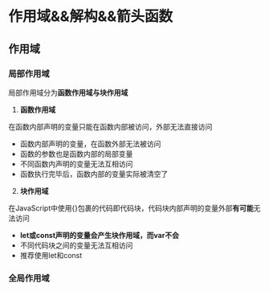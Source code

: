 # 作用域&&解构&&箭头函数

## 作用域

### 局部作用域

局部作用域分为**函数作用域与块作用域**

1. **函数作用域**

在函数内部声明的变量只能在函数内部被访问，外部无法直接访问

- 函数内部声明的变量，在函数外部无法被访问
- 函数的参数也是函数内部的局部变量
- 不同函数内声明的变量无法互相访问
- 函数执行完毕后，函数内部的变量实际被清空了



2. **块作用域**

在JavaScript中使用{}包裹的代码即代码块，代码块内部声明的变量外部**有可能**无法访问

- **let或const声明的变量会产生块作用域，而var不会**
- 不同代码块之间的变量无法互相访问
- 推荐使用let和const



### 全局作用域

**<script>标签和.js文件的最外层**就是所谓的全局作用域，在此声明的变量在函数内部也可以被访问

全局作用域中声明的变量，任何其他作用域都可以被访问

> - 为window对象动态添加的属性默认是全局的，**不推荐**
> - 函数中未使用任何关键字声明的变量为全局变量，**不推荐**
> - 尽可能少地使用全局变量，防止变量污染



### 作用域链

作用域链本质上是底层的**变量查找机制**

- 在函数被执行时，会**优先查找当前**函数作用域中查找变量
- 如果当前作用域查找不到则会依次**逐级查找父级作用域**直到全局作用域

> 总结：
>
> - 嵌套关系的作用域串联起来即形成了作用域链
> - 相同作用域链中按着从小到大的规则查找变量
> - 子作用域能够访问父作用域，反之不能



### 垃圾回收机制

**垃圾回收机制（Garbage Collection）简称GC**

JS中内存的分配和回收都是自动完成的，内存在不使用的时候会被垃圾回收器，自动回收

#### 内存的生命周期

1. 内存分配：当我们声明变量、函数、对象的时候，系统会自动为他们分配内存
2. 内存使用：即读写内存
3. 内存回收：使用完毕，垃圾回收器自动回收不再使用的内存



> 说明：
>
> - 全局变量一般不会回收(关闭页面回收)
> - 一般情况下，局部变量的值，不用了，就会被自动回收
> - **内存泄漏**：程序中分配的内存由于某种原因程序未释放或无法释放叫做内存泄漏



#### 算法说明

> 堆栈空间分配说明：
>
> 1. 栈(操作系统):由**操作系统自动分配释放**函数的参数值、局部变量等，**基本数据类型放到栈**中
> 2. 堆(操作系统):一般由程序员分配释放，若**程序员不释放，由垃圾回收机制回收**，**复杂数据类型放到堆**中

##### 引用计数法

 IE采用的引用计数算法，定义“内存不再使用”，就是看一个**对象**是否有指向它的引用，没有引用了就回收对象

算法：

- 跟踪记录被引用的次数
- 如果被引用了一次，那么就记录次数1，多次引用会累加++
- 如果减少一个引用就减1
- 如果引用次数为0，就释放内存

> **缺点：**
>
> 如果两个对象相互引用，即使它们已经不再使用，垃圾回收器也不会进行回收，导致内存泄漏
>
> ![69241917291](D:\MyProject\HTMLCSSJavaScript\JavaScript\笔记\assets\1692419172913.png)
>
> 这样的函数每次调用都会导致内存泄漏



##### 标记清除法

核心：

- 标记清除算法将“不再使用的对象”重新定义为“**无法达到的对象**”
- 就是从**根部**(在JS中就是全局对象)出发定时扫描内存中的对象，**凡是能够从根部到达的对象，都是需要使用的**
- 那些**无法由根部出发触及的对象被标记为不再使用**，稍后**进行回收**

![69241950414](D:\MyProject\HTMLCSSJavaScript\JavaScript\笔记\assets\1692419504147.png)



### 闭包

概念：一个函数对周围状态的引用捆绑在一起，内层函数中访问到外层函数的作用域

**简单理解：闭包 = 内层函数 + 外层函数的变量**

**作用：封闭数据，提供操作，外部也可以访问函数内部的变量，可以理解为一种封装，可以实现数据私有**

常见写法如下：

```javascript
    function outer() {
      let uname = 'haha'
      let age = 20
      function getName() {
        console.log(uname)
      }
      return getName
    }
    let getName = outer()
    getName()
```

> 这样便实现了内部变量uname和age的私有，但是outer作为一个函数，由于是outer返回了一个函数一直被使用，因此根据标记清除法该outer函数内存并不会被回收，本应被释放的内存最终可能未被释放，因此闭包可能引起 **内存泄漏**
>
> 例子：
>
> ```javascript
> function makeFunc() {
>   var name = "Mozilla";
>   function displayName() {
>     alert(name);
>   }
>   return displayName;
> }
>
> var myFunc = makeFunc();
> myFunc();
> //JavaScript 中的函数会形成了闭包。 闭包是由函数以及声明该函数的词法环境组合而成的。该环境包含了这个闭包创建时作用域内的任何局部变量。在本例子中，myFunc 是执行 makeFunc 时创建的 displayName 函数实例的引用。displayName 的实例维持了一个对它的词法环境（变量 name 存在于其中）的引用。因此，当 myFunc 被调用时，变量 name 仍然可用，其值 Mozilla 就被传递到alert中。
> ```



### 变量提升

- 变量提升仅**针对var声明变量**，它允许变量在使用之后再声明变量
- 把所有var声明的变量提升到 **当前作用域的最前面**
- 只提升声明，==不提升赋值==
- let/const声明的变量不存在变量提升

```javascript
    console.log(num);
    var num = 10
//相当于
    var num
    console.log(num);
    num = 10
//输出undefined
```



## 函数进阶

### 函数提升

与变量提升类似的定义

- **会把所有函数的声明提升到当前作用域的最前面**
- 只提升函数声明，不提升函数调用
- 提倡先声明函数，再调用
- **特殊地，函数表达式不存在函数提升**



### 函数参数

#### 动态参数

在函数中存在一个==伪数组==arguments，它存储了当前函数传递的参数值

```javascript
    function getSum() {
      console.log(arguments);
      let sum = 0
      for (let i = 0; i < arguments.length; i++) {
        sum += arguments[i]
      }
      console.log(sum);
    }
    getSum(1, 2, 3, 5, 8)
```

#### 剩余参数

剩余参数运行我们将一个不定数量的参数表示为一个数组

- ...是语法符号，置于最末函数形参之后，用于获取多余的实参
- 借助...获取的剩余实参，是个==真数组==
- 较动态参数，推荐使用剩余参数

```javascript
    function getSum(a, b, ...arr) {
      console.log(arr);
    }
    getSum(1, 2)
    getSum(1, 2, 3)
```



### 箭头函数(重要)

**目的**：引入箭头函数的目的是使得更简短的函数写法且不绑定this，箭头函数的语法比函数表达式更简洁

**使用场景**：箭头函数更适合需要==匿名函数（函数表达式和立即执行函数）的地方==

#### 基本语法：

```javascript
    const fn = function (x) {
      console.log(x);
    }
    
    const fn1 = (x) => {
      console.log(x);
    }
    fn1(11)

    //只有一个参数可以省略小括号
    const fn2 = x => {
      console.log(x);
    }
    fn2(11)

    //函数内只有一条语句可以省略大括号
    const fn3 = x => console.log(x);
    fn3(11)

    const fn4 = x => {
      return x + x
    }
    //只有一行return代码可以省略return
    console.log(fn4(1));

    const fn5 = x => x + x
    console.log(fn5(1));

    //事件写法
    const form = document.querySelector('form')
    form.addEventListener('submit', e => e.preventDefault())

    //可以直接返回一个对象 这里的对象要加上小括号表示整体 避免语义冲突
    const fn6 = (uname) => ({ name: uname })
    console.log(fn6('HAHA'));
```

> **如果箭头函数需要返回一个对象，那么需要使用小括号进行包裹，否则会出现语法矛盾**

#### 箭头函数参数

-  普通函数有arguments动态参数
- ==箭头函数没有arguments动态参数，但是有剩余参数...args==



#### 箭头函数this

一般函数/方法里的this，这个函数/方法是谁调用的this就指向谁

![69249998984](D:\MyProject\HTMLCSSJavaScript\JavaScript\笔记\assets\1692499989841.png)

但是在箭头函数里面，==箭头函数不会创建自己的this，它只会从自己的作用域链的上一层沿用this==

> DOM的回调函数不推荐使用箭头函数，特别是在需要使用到this的时候



## 解构赋值

### 数组解构

数组解构是 **将数组单位值快速批量赋值给一系列变量的简洁语法**

**基本语法：**

1. 赋值运算符 = 左侧的[]用于批量声明变量，右侧的数组单元值将被赋值给左侧变量
2. 变量的顺序对应数组单元值的位置依次进行赋值

```javascript
    // const arr = [100, 60, 80]
    // const max = arr[0]
    // const min = arr[1]
    // const avg = arr[2]
    // console.log(max, min, avg);
    //解构写法如下
    const [max1, min1, avg1] = [100, 60, 80]
    console.log(max1, min1, avg1);
```

> 应用：
>
> ```javascript
>     let a = 10
>     let b = 20;//注意分号
>     [b, a] = [a, b]
>     console.log(a);
>     console.log(b);
> ```
>
> **需要使用分号的两种情况：**
>
> 前面我们已经学过的**立即执行函数**是要求要使用分号隔开的
>
> 此外，==使用数组开头的时候==也需要加上分号隔开
>
> 如下
>
> ![69250212077](D:\MyProject\HTMLCSSJavaScript\JavaScript\笔记\assets\1692502120775.png)
>
> 如果不加上分号JS解释器会将上图代码解释为``'hhh'[1,2,3].map()``导致浏览器报错

- 变量多，单元值少的情况下(可以设置默认值解决)
  - 多余的变量会被赋值为undefined
- 变量少，单元值多的情况下(可以利用剩余参数解决，**但只能置于最末位**)
  - 多余的单元值会被忽略
- 按需导入赋值

```javascript
    const [a, b, , c] = [1, 2, 3, 4]
    console.log(a, b, c);
//输出1 2 4
```

- 多维数组的解构

```javascript
    // const [a, b, c] = [1, 2, [3, 4]]
    // console.log(a);
    // console.log(b);
    // console.log(c);
    const [a, b, [c, d]] = [1, 2, [3, 4]]
    console.log(a);
    console.log(b);
    console.log(c);
    console.log(d);
```



### 对象解构

对象解构是将对象属性和方法快速赋值给一系列变量的简洁语法

- 基本语法

```javascript
    const obj = {
      uname: 'HAHA',
      age: 18
    }
    const { age, uname } = obj
    console.log(uname, age);	
```

- 对象属性的值将被赋值给与==属性名相同的变量==
  - 但是对象解构的变量名，可以重新改名``旧变量名:新变量名``
- 注意解构的变量名不要与外面的变量名冲突，否则要报错
- 对象中找不到与变量名一致的属性值时变量值为undefined



- **解构数组对象**

```javascript
    const pig = [
      {
        uname: '乔治',
        age: 5
      }
    ]
    const [{ uname, age }] = pig
    console.log(uname, age);
```



- 嵌套对象的解构
  - 因为对象是无序的，我们需要在解构时指定哪个对象进行解构

```javascript
    const pig =
    {
      name: '乔治',
      family: {
        father: '猪爸爸',
        mother: '猪妈妈',
        brother: '佩奇'
      },
      age: 5
    }
    const { name: uname, family: { father, mother, brother } } = pig
    console.log(uname, father, mother, brother);
```

- 函数传参同时解构

```javascript
    function render({ data }) {
      console.log(data);
    }
    render(msg) 
```



# 构造函数&&数据常用函数

## 深入对象

### 创建对象的三种方式

#### 通过对象字面量创建

```javascript
    const obj1 = {
      uname: '佩奇'
    }
```

#### 通过new Object 创建

本质是通过系统给的构造函数进行创建

```javascript
const obj2 = new Object({ uname: '佩奇' })
```

#### 通过构造函数创建

- 构造函数 是一种特殊的函数，主要用于初始化对象
- 使用场景：通过构造函数来快速创建多个类似的对象
- 说明：
  - 使用new关键字调用函数的行为被称为**实例化**
  - 实例化构造函数没有参数时可以省略小括号
  - 构造函数内部无需写return，返回值即新创建的对象
  - new Object() newDate() 都是实例化构造函数 

> **约定**：
>
> 1. 构造函数的命名以大写字母开头
> 2. 它们只能使用new操作符执行



#### new实例化执行过程

1. 创建一个新的空对象
2. 将构造函数的this指向这个空对象
3. 执行构造函数代码，修改this，添加新属性
4. 返回该对象



### 实例成员与静态成员

- **通过构造函数创建的对象称为实例对象，实例对象中的属性和方法称为实例成员**（实例属性和实例方法）

> 1. 为构造函数传入参数，创建结构相同但值不同的对象
> 2. 构造函数创建的实例对象彼此独立互不影响

- **构造函数本身的属性和方法被称为静态成员**（静态属性和静态方法）

> 1. 静态成员只能由构造函数访问
> 2. 静态方法中的this指向==构造函数==
>
> 例如： Date.now() Math.PI Math.random()
>
> ```javascript
>     function Person(uname) {
>       this.uname = uname
>     }
>     Person.work = 1
>     Person.sayHi = function () {
>       console.log('打招呼' + this.work)
>     }
>     Person.sayHi()
> ```
>
> 

## 内置构造函数

### 包装类型

在JavaScript中最主要的数据类型有6种：

基本数据类型：

- 字符串、数值、布尔、undefined、null

引用数据类型：

- 对象

但是我们发现即使是基本数据类型字符串也有str.length属性

这是因为这些基本数据类型实际上都有专门的构造函数，我们称为 **包装类型**，例如String、Boolean、Number

```javascript
    const str = 'HHH'
    //底层实现如下
    const str = new String('hhh')
```

JS中几乎所有数据都可以基于构造函数创建

### Object

#### Object.keys()

- 获取对象中所有的属性
- 语法：

```javascript
    const o = { uname: '佩奇', age: 6 }
    console.log(Object.keys(o));
```

- 注意：
  - 返回的是一个数组



#### Object.values()

- 获取对象中所有的属性值
- 语法：

```javascript
    const o = { uname: '佩奇', age: 6 }
    console.log(Object.values(o));
```

- 注意：
  - 返回的是一个数组



#### Object.assign()

- 用于对象拷贝(浅拷贝)
- 使用场景：给对象新增属性，同名属性会覆盖

```javascript
    const o = { uname: '佩奇', age: 6 }
    // console.log(Object.keys(o));
    // console.log(Object.values(o));
    const oo = {}
    Object.assign(oo, o)
    Object.assign(oo, { gender: '女' })
    console.log(oo);
```



### Array

![69260591150](D:\MyProject\HTMLCSSJavaScript\JavaScript\笔记\assets\1692605911507.png)

#### reduce()

- reduce返回累加处理的结果，经常用于求和等操作
- 基本语法

![69260358412](D:\MyProject\HTMLCSSJavaScript\JavaScript\笔记\assets\1692603584121.png)

```javascript
const array1 = [1, 2, 3, 4];

// 0 + 1 + 2 + 3 + 4
const initialValue = 0;
const sumWithInitial = array1.reduce((accumulator, currentValue) => accumulator + currentValue, initialValue);

console.log(sumWithInitial);
// Expected output: 10

```

reducer 逐个遍历数组元素，每一步都将当前元素的值与前一步的结果相加（该结果是之前所有步骤结果的总和）——直到没有更多需要相加的元素。

> 第一次调用回调时初始化 `accumulator` 的值。如果指定了 `initialValue`，则 `callbackFn` 从数组中的第一个值作为 `currentValue` 开始执行，同时`accumulator`初始化为`initialValue`。如果没有指定 `initialValue`，则 `accumulator` 初始化为数组中的**第一个值**，并且 `callbackFn` 从数组中的第二个值作为 `currentValue` 开始执行。
>
> `callbackFn`为数组中每个元素执行的函数。其返回值将作为下一次调用 `callbackFn` 时的 `accumulator` 参数。对于最后一次调用，返回值将作为 `reduce()` 的返回值。

#### 静态方法Array.from()

- 伪数组转换为真数组

```javascript
const arr = Array.from(伪数组)
```



#### 常见其他实例方法

- **实例方法**`join`数组元素拼接为字符串，返回字符串
- 实例方法`find`查找元素，返回符合测试条件的第一个数组元素，没有符合条件则返回undefined(**注意**：find得到的对象是原数组中元素的同一个引用，即修改该返回值，原数组会受到影响)
- 实例方法`every`检测数组所有元素是否**都符合**指定条件，如果**所有元素**都符合条件返回true，反之返回false
- 实例方法`some` 检测数组元素是否**存在符合**指定条件，**存在一个元素**都符合条件返回true，反之返回false
- 实例方法`concat`合并两个数组，返回新数组
- 实例方法`sort`对数组进行排序
- 实例方法`splice`删除或替换元素
- 实例方法`reverse`反转数组 
- 实例方法`findIndex`查找元素索引值




### String

#### 常见实例属性/方法

1. 实例属性`length`用于获取字符串长度
2. **实例方法**`split('分隔符')`用于将字符串拆分为数组(即数组join方法的相反)
3. 实例方法`subString(开始下标，结束下标)`用于字符串截取(其中范围为左闭右开)
4. 实例方法`startsWith(搜索字符串, 开始索引)`用于判断是否字符串以搜索字符串开头，其中开始索引可省
5. 实例方法`includes(搜索字符串, 开始索引)`用于判断一个字符串是否包含在另一个字符串中，其中开始索引可省
6. 实例方法`toUpperCase`用于将字符串字母转换成大写
7. 实例方法`toLowerCase`用于将字符串字母转换成小写
8. 实例方法`indexOf`用于检测是否包含某个子串
9. 实例方法`endsWith`用于检测是否以某个字符串结尾
10. 实例方法`replace`用于替换字符串，支持正则匹配
11. 实例方法`match`用于查找字符串，支持正则匹配
12. 实例方法``slice``截取字符串




### Number

#### toFixed()实例方法

- 设置保留小数位的长度(**四舍五入**) 



# 深入面向对象

## 编程思想

### 面向过程编程

- 面向过程即分析出解决问题所需的步骤，然后用函数把这些步骤一步一步实现，使用时依次调用
- 优点：性能比面向对象高，适合与硬件相关的东西
- 缺点：没有面向对象易维护、易复用、易扩展

### 面向对象编程(OOP)

- 面向对象是把问题分解为一个一个的对象，由对象之间分工合作
- 优点：易维护、易复用、易扩展
- 缺点：性能较面向过程低
- 特性
  - 封装
  - 继承
  - 多态



## 构造函数

JS通过构造函数实现了封装，构造函数实例创建的对象彼此独立互不影响

当一个函数被使用 `new` 操作符执行时，它按照以下**步骤**：

1. 一个新的空对象被创建并分配给 `this`。
2. 函数体执行。通常它会修改 `this`，为其添加新的属性。
3. 返回 `this` 的值。

换句话说，`new User(...)` 做的就是类似的事情：

```js
function User(name) {
  // this = {};（隐式创建）

  // 添加属性到 this
  this.name = name;
  this.isAdmin = false;

  // return this;（隐式返回）
}
```

> 但是它存在**内存浪费问题**，即如果一个类中存在公共属性和公共方法，单单使用构造函数进行创建类的话，每一个实例对象都会单独用于该属性和方法，导致内存浪费



## 原型

### 什么是原型

- 构造函数通过原型分配的函数是所有对象所==共享的==
- JavaScript规定，==每个构造函数都有一个prototype属性==，指向另一个对象，我们称之为==原型对象==
- 这个对象可以挂载函数，对象实例化不会多次在内存上创建函数，节约内存
- 因此我们可以把那些公共的方法，直接定义在prototype对象上
- ==构造函数与原型对象上的this都指向 实例化的对象==



### constructor属性

- 每个原型对象里面都有一个constructor属性
- 该属性指向该原型对象的构造函数

![69267776872](D:\MyProject\HTMLCSSJavaScript\JavaScript\笔记\assets\1692677768728.png)

> 如果存在多个公共方法需要赋值给原型对象，一个一个添加效率不高，我们可以使用直接赋值的方式，但是要注意，直接赋值会覆盖掉原先原型对象里的constructor属性，因此需要重新添加一个constructor属性指向构造函数
>
> ```javascript
>     function Star() {
>
>     }
>     Star.prototype = {
>       constructor: Star,
>       sing: function () {
>         console.log('唱歌');
>       },
>       dance: function () {
>         console.log('跳舞');
>       },
>       movie: function () {
>         console.log('演戏');
>       }
>     }
> ```
>
> 

### 对象原型

**对象都有一个属性_ _proto__**指向构造函数的prototype原型对象，这也是我们实例对象可以使用构造函数原型对象的属性和方法的原因，**因为_ _proto__是实例对象里的原型故简称对象原型**

![69269076344](D:\MyProject\HTMLCSSJavaScript\JavaScript\笔记\assets\1692690763447.png)

注意：

- _ _proto__是JS非标准属性，即非标准写法
- 它是**只读的**
- [[prototype]]和_ _proto__意义相同
- 用于表明当前实例对象指向哪个原型对象  
- **_ _proto__也拥有constructor属性指向构造函数**



### 原型继承

JavaScript中的继承是借助原型对象实现的

- 我们将构造函数看作类，父构造函数即父类，子构造函数即子类
- 继承的关键步骤就是：==子构造函数.prototype = new 父类==

```javascript
    function Person() {
      this.eyes = 2
      this.head = 1
    }
    function Man() {

    }
    Man.prototype = new Person()
    const man = new Man()
    function Woman() {

    }
    Woman.prototype = new Person()
    Woman.prototype.baby = function () {//添加woman特有的方法
      console.log('生孩子');
    }
    const woman = new Woman()
    console.log(man);
    console.log(woman);
```



### 原型链

基于原型对象的继承使得不同构造函数的原型对象关联在一起，这种关联的关系是一种链式的结构，我们将原型对象的链状结构关系称为**原型链**

![69271150138](D:\MyProject\HTMLCSSJavaScript\JavaScript\笔记\assets\1692711501388.png)

- 原型链是一种**查找规则**
  1. 当访问一个对象的成员时，首先查找这个对象自身有没有该成员
  2. 如果没有就查找它的原型对象(即__proto指向的prototype对象)
  3. 如果还没有就查找原型对象的原型(Object的原型对象)
  4. 以此类推直到找到Object为止(null)
  5. __proto对象原型的意义即在于**为对象成员查找机制提供一个方向**/路线
  6. 可以使用**instanceof**运算符检测构造函数的prototype属性是否出现在某个实例对象的原型链上(也可以理解为判断某个对象是否属于某个类)

> 记忆：
>
> 只要是对象就有__proto属性，只要是原型对象就有constructor属性



# 高阶技巧

## 深浅拷贝

首先需要明确的是，深拷贝与浅拷贝都只针对引用类型

想要进行引用数据类型的拷贝操作，不能进行简单的赋值=操作，因为这样只是进行了地址的赋值，修改其中一个，另外一个也会改变

### 浅拷贝

对于简单的对象(内部未嵌套对象)，拷贝的常见方法如下：

- 拷贝对象：Object.assign() / 使用展开运算符{...obj}拷贝对象
- 拷贝数组：Array.prototype.concat()  或  [...]

> 浅拷贝在遇到嵌套的引用数据类型时，进行拷贝的只有地址

### 深拷贝

深拷贝在遇到嵌套的引用数据类型时，对内层的对象不再只是拷贝地址，而是对象本身都进行拷贝

#### 深拷贝简易实现

```javascript
    const obj = {
      uname: 'HAHA',
      age: 18,
      family: {
        uname: 'XIXI'
      },
      arr: ['篮球', '乒乓球']
    }
    const o = {}
    function deepCopy(newObj, oldObj) {
      for (let key in oldObj) {
        if (oldObj[key] instanceof Array) {
          newObj[key] = []//新增数组
          deepCopy(newObj[key], oldObj[key])//遍历数组赋值
          continue
        }
        else if (oldObj[key] instanceof Object) {
          newObj[key] = {}//新增对象
          deepCopy(newObj[key], oldObj[key])//遍历对象进行赋值
          continue
        }
        //遍历元素进行赋值
        newObj[key] = oldObj[key]
      }
    }
    deepCopy(o, obj)
    o.age = 20
    o.family.age = 22
    o.arr[0] = '足球'
    console.log(o);
    console.log(obj);
```

> 注意上述代码的判断语句Array必须先于Object判断，因为在遇到数组时，如果Object先判断则进入Object判断，便不会进入Array了(数组也属于Object)



#### lodash实现深拷贝

Lodash是一个一致性、模块化、高性能的JavaScript实用库

[Lodash 简介 | Lodash中文文档 | Lodash中文网 (lodashjs.com)](https://www.lodashjs.com/)

```javascript
  <script src="../06-素材(3)/lodash.min.js"></script>
  <script>
    const obj = {
      uname: 'HAHA',
      age: 18,
      family: {
        uname: 'XIXI'
      },
      arr: ['篮球', '乒乓球']
    }
    const o = _.cloneDeep(obj)
    o.age = 20
    o.family.age = 22
    o.arr[0] = '足球'
    console.log(o);
    console.log(obj);
```

#### JSON实现深拷贝

先使用JSON.stringify将旧对象转换为字符串，再将该字符串使用JSON.parse转换为对象即可

```javascript
    const obj = {
      uname: 'HAHA',
      age: 18,
      family: {
        uname: 'XIXI'
      },
      arr: ['篮球', '乒乓球']
    }
    const o = JSON.parse(JSON.stringify(obj))
    o.age = 20
    o.family.age = 22
    o.arr[0] = '足球'
    console.log(o);
    console.log(obj);
```



## 异常处理

异常处理是指预估代码执行过程中可能发生的错误，然后最大程度地避免错误的发生导致整个程序无法继续运行

### throw抛异常

- throw抛出异常，程序即终止
- throw后面跟的是错误提示信息
- Error对象配合throw使用，能够设置更详细的错误信息



### try/catch 捕获异常

这里与Java的异常处理类似的

- try...catch用于捕获错误信息
- 将预估可能发生错误的代码写在try代码段中
- 如果try代码段中发生错误，则执行catch代码段，并将错误信息传递给catch作为形参
- finally不论代码是否发生错误都会执行



### debugger

可以在代码中直接写上debugger，则打开该页面刷新进入断点调试



## 处理this

### this指向

 #### 普通函数

谁调用了this，那么this就指向谁

> 普通函数没有明确调用者时，this值为window，但是在严格模式下，没有调用者时，this值为undefined 
>
> 在代码某处写上'use strict'即在此之下都开启严格模式



#### 箭头函数

箭头函数中的this与普通函数完全不同，也不受调用方式的影响，事实上箭头函数不存在this

- 箭头函数会默认帮我们绑定外层this的值，所以在箭头函数中this的值和外层的this是一样的
- 箭头函数中this的引用的是最近作用域中的this
- 向外层作用域中，逐层查找this，直到找到this定义

>1. 在DOM的事件回调函数中如果考虑使用DOM对象的this，不推荐使用箭头函数
>2. 原型对象的面向对象也不推荐使用箭头函数

### 改变this

JavaScript允许指定函数中this的指向，有3个方法可以动态指定普通函数中this的指向

#### call()（了解）

使用call调用函数，同时指定被调用函数的中this的值

- 语法：

``fun.call(thisArg, arg1, arg2, ...)``

- thisArg：即希望this的指向值
- arg1, arg2：即该函数的参数
- 返回值就是函数的返回值，因为本质就是调用函数



#### apply()

与call类似的，使用apply方法调用函数，同时指定被调用函数中this的值

- 语法：

``fun.apply(thisArg, [argsArray])``

- thisArg：即希望this的指向值
- argsArray：函数的参数，可以是真数组/伪数组
- 返回值就是函数的返回值，因为本质就是调用函数

> apply与call的区别即传递参数时是使用数组作为形参的
>
> 应用：
>
> 求数组最大值
>
> ```javascript
> const arr = [1, 2, 3, 5, 1]
> Math.max.apply(null, arr)
> Math.max(...arr)
> ```



#### bind()

- bind不会调用函数，能改变this指向
- 语法：

``fun.bind(thisArg, arg1, arg2, ...)``

- thisArg：即希望this的指向值
- arg1, arg2：即该函数的参数
- **返回由指定this值和初始化参数改造的 原函数拷贝(新函数)**
- 因此我们如果想改变this指向，但是不想调用该函数时，可以使用bind，例如改变定时器的bind

```javascript
  <button>按钮</button>
  <script>
    document.querySelector('button').addEventListener('click', function () {
      this.disabled = true
      // setTimeout(function () {
      //   btn.disabled = false
      // }, 1000)

      // setTimeout(() => this.disabled = false, 1000)

      // setTimeout(function () {
      //   this.disabled = false
      // }.bind(btn), 1000)
    })
  </script>
```

![69286863644](D:\MyProject\HTMLCSSJavaScript\JavaScript\笔记\assets\1692868636440.png)



# 性能优化

## 防抖

- **单位事件内，频繁触发事件，==只执行最后一次== **
- 就是指触发事件后，在 n 秒内函数只能执行一次，如果触发事件后在 n 秒内又触发了事件，则会重新计算函数延执行时间

![69293043446](D:\MyProject\HTMLCSSJavaScript\JavaScript\笔记\assets\1692930434460.png)

- 为什么需要防抖
  - 前端开发过程中，有一些事件，常见的例如，**onresize**，**scroll**，**mousemove** ,**mousehover** 等，会被频繁触发（短时间内多次触发），不做限制的话，有可能一秒之内执行几十次、几百次，如果在这些函数内部执行了其他函数，尤其是执行了操作 DOM 的函数（浏览器操作 DOM 是很耗费性能的），那不仅会浪费计算机资源，还会降低程序运行速度，甚至造成浏览器卡死、崩溃。
- 应用场景：搜索框输入，手机号、邮箱验证输入检测
- 核心
  - 需要一个 **setTimeout** 来辅助实现，延迟运行需要执行的代码。如果方法多次触发，则把上次记录的延迟执行代码用 **clearTimeout** 清掉，重新开始计时。若计时期间事件没有被重新触发，等延迟时间计时完毕，则执行目标代码
- 实现
  - lodash提供了防抖函数
  - 自己实现

```javascript
    function debounce(fn, t) {
      let timeId
      return function () {
        if (timeId) {
          clearTimeout(timeId)
        }
        timeId = setTimeout(fn, t)
      }
    }
    box.addEventListener('mousemove', debounce(mouseMove, 100))
//这里的debounce函数实际上只会被调用1次，并且在返回的函数中使用到了timeId这个变量（或者说返回的对象维持了对它的词法环境(变量timeId存在于其中的)的引用），因此实际上利用了闭包，这里的timeId在内存中并不会被清除
```

如下是未实现防抖的效果

![搜索框.gif](https://p3-juejin.byteimg.com/tos-cn-i-k3u1fbpfcp/4ee909bf85304ad59c5d3d8a5c4e1603~tplv-k3u1fbpfcp-zoom-in-crop-mark:1512:0:0:0.awebp?)

使用了防抖的效果后

![防抖搜索框.gif](https://p1-juejin.byteimg.com/tos-cn-i-k3u1fbpfcp/5f5522b5f1b64cbf9cf738a7632a7059~tplv-k3u1fbpfcp-zoom-in-crop-mark:1512:0:0:0.awebp?)



## 节流

- **单位时间内，频繁触发事件，==只执行一次==**

![69293050229](D:\MyProject\HTMLCSSJavaScript\JavaScript\笔记\assets\1692930502292.png)

- 对比防抖，可以发现，在每一次事件触发后，**节流取消的是本次事件，而防抖取消的是前一次事件**
- 应用场景：鼠标移动mousemove，页面尺寸缩放resize、滚动条滚动scroll 
- 实现方式
  - lodash提供的节流函数_.throttle
  - 手写实现简易节流


```javascript
const throttle = function(fn, delay = 300, isImmediately = false) {
  let timer = null;
  return function() {
      const that = this; // 存储一下当前的this指向
      const args = arguments; // 拿到传递的参数信息
      if (!timer) {
        timer = setTimeout(function() {
          fn.apply(that, args);
          timer = null;
        }, delay)
      }
  }
}

```




节流效果图

![节流函数效果.gif](https://p3-juejin.byteimg.com/tos-cn-i-k3u1fbpfcp/ee3efd66459744a3b6043454594af1bb~tplv-k3u1fbpfcp-zoom-in-crop-mark:1512:0:0:0.awebp?)

